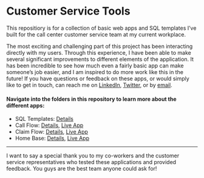 # Customer Service Tools

This repositiory is for a collection of basic web apps and SQL templates I’ve built for the call center customer service team at my current workplace. 
  
The most exciting and challenging part of this project has been interacting directly with my users. Through this experience, I have been able to make several significant improvements to different elements of the application. It has been incredible to see how much even a fairly basic app can make someone’s job easier, and I am inspired to do more work like this in the future! If you have questions or feedback on these apps, or would simply like to get in touch, can reach me on [LinkedIn](https://www.linkedin.com/in/jhunschejones), [Twitter](https://twitter.com/jhunschejones), or by [email](mailto:contact@joshuahunschejones.com).
   
#### Navigate into the folders in this repository to learn more about the different apps:
* SQL Templates: [Details](https://github.com/jhunschejones/Customer-Service-Tools/tree/master/SQL_Templates)
* Call Flow: [Details](https://github.com/jhunschejones/Customer-Service-Tools/tree/master/call_flow), [Live App](https://filedn.com/lWYjvlpRciYBP9xzzyqgShB/Customer-Service-Tools/call_flow/checks.html)
* Claim Flow: [Details](https://github.com/jhunschejones/Customer-Service-Tools/tree/master/claim_flow), [Live App](https://filedn.com/lWYjvlpRciYBP9xzzyqgShB/Customer-Service-Tools/claim_flow/index.html)
* Home Base: [Details](https://github.com/jhunschejones/Customer-Service-Tools/tree/master/home_base), [Live App](https://filedn.com/lWYjvlpRciYBP9xzzyqgShB/Customer-Service-Tools/home_base/index_public.html)
---
I want to say a special thank you to my co-workers and the customer service representatives who tested these applications and provided  feedback. You guys are the best team anyone could ask for! 
